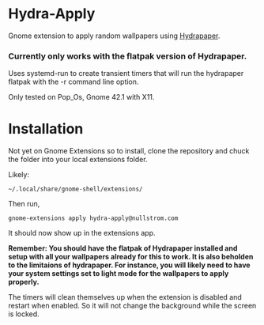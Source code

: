 # Hydra-Apply

Gnome extension to apply random wallpapers using [Hydrapaper](https://hydrapaper.gabmus.org).

### Currently only works with the flatpak version of Hydrapaper.

Uses systemd-run to create transient timers that will run the hydrapaper flatpak with the -r command line option. 

Only tested on Pop_Os, Gnome 42.1 with X11.

# Installation
Not yet on Gnome Extensions so to install, clone the repository and chuck the folder into your local extensions folder. 

Likely:
``` code
~/.local/share/gnome-shell/extensions/
```
Then run,
```
gnome-extensions apply hydra-apply@nullstrom.com
```

It should now show up in the extensions app.

**Remember: You should have the flatpak of Hydrapaper installed and setup with all your wallpapers already for this to work. It is also beholden to the limitaions of hydrapaper. For instance, you will likely need to have your system settings set to light mode for the wallpapers to apply properly.**

The timers will clean themselves up when the extension is disabled and restart when enabled. So it will not change the background while the screen is locked.
